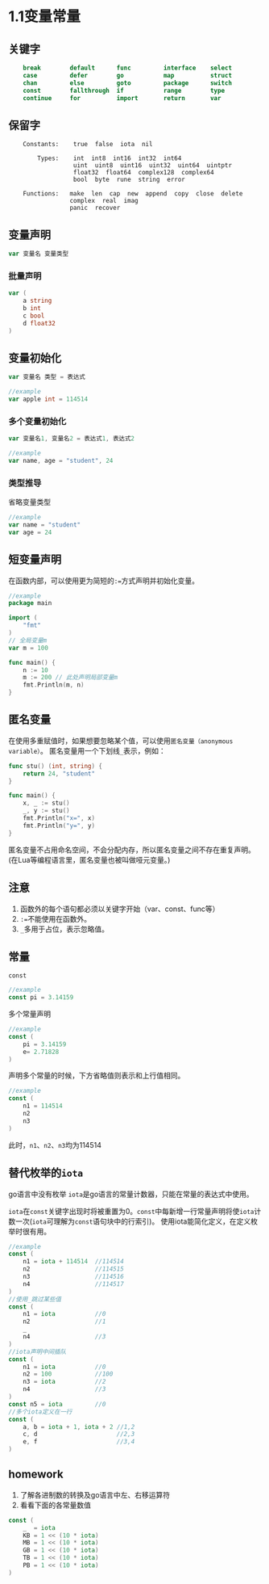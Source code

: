 # 1.1变量常量

## 关键字
```go
    break        default      func         interface    select
    case         defer        go           map          struct
    chan         else         goto         package      switch
    const        fallthrough  if           range        type
    continue     for          import       return       var
```
## 保留字
```
    Constants:    true  false  iota  nil

        Types:    int  int8  int16  int32  int64  
                  uint  uint8  uint16  uint32  uint64  uintptr
                  float32  float64  complex128  complex64
                  bool  byte  rune  string  error

    Functions:   make  len  cap  new  append  copy  close  delete
                 complex  real  imag
                 panic  recover
```



## 变量声明

```go
var 变量名 变量类型
```

### 批量声明
```go
var (
    a string
    b int
    c bool
    d float32
)
```

## 变量初始化

```go
var 变量名 类型 = 表达式

//example
var apple int = 114514
```

### 多个变量初始化

```go
var 变量名1, 变量名2 = 表达式1, 表达式2

//example
var name, age = "student", 24
```

### 类型推导
省略变量类型
```go
//example
var name = "student"
var age = 24
```

## 短变量声明
在函数内部，可以使用更为简短的`:=`方式声明并初始化变量。

```go
//example
package main

import (
	"fmt"
)
// 全局变量m
var m = 100

func main() {
	n := 10
	m := 200 // 此处声明局部变量m
	fmt.Println(m, n)
}
```

## 匿名变量
在使用多重赋值时，如果想要忽略某个值，可以使用`匿名变量（anonymous variable）`。 匿名变量用一个下划线`_`表示，例如：

```go
func stu() (int, string) {
    return 24, "student"
}

func main() {
    x, _ := stu()
    _, y := stu()
    fmt.Println("x=", x)
    fmt.Println("y=", y)
}
```

匿名变量不占用命名空间，不会分配内存，所以匿名变量之间不存在重复声明。 (在Lua等编程语言里，匿名变量也被叫做哑元变量。)

## 注意
1. 函数外的每个语句都必须以关键字开始（var、const、func等）
2. `:=`不能使用在函数外。
3. `_`多用于占位，表示忽略值。

## 常量
`const`

```go
//example
const pi = 3.14159
```

多个常量声明
```go
//example
const (
    pi = 3.14159
    e= 2.71828
)
```
声明多个常量的时候，下方省略值则表示和上行值相同。
```go
//example
const (
    n1 = 114514
    n2
    n3
)
```
此时，`n1`、`n2`、`n3`均为114514

## 替代枚举的`iota`
go语言中没有枚举
`iota`是go语言的常量计数器，只能在常量的表达式中使用。

`iota`在`const`关键字出现时将被重置为0。`const`中每新增一行常量声明将使`iota`计数一次(`iota`可理解为`const`语句块中的行索引)。 使用iota能简化定义，在定义枚举时很有用。

```go
//example
const (
    n1 = iota + 114514  //114514
    n2                  //114515
    n3                  //114516
    n4                  //114517
)
//使用_跳过某些值
const (
	n1 = iota           //0
	n2                  //1
	_
	n4                  //3
)
//iota声明中间插队
const (
	n1 = iota           //0
	n2 = 100            //100
	n3 = iota           //2
	n4                  //3
)
const n5 = iota         //0
//多个iota定义在一行
const (
	a, b = iota + 1, iota + 2 //1,2
	c, d                      //2,3
	e, f                      //3,4
)
```

## homework
1. 了解各进制数的转换及go语言中左、右移运算符
2. 看看下面的各常量数值
```go
const (
	_  = iota
	KB = 1 << (10 * iota)
	MB = 1 << (10 * iota)
	GB = 1 << (10 * iota)
	TB = 1 << (10 * iota)
	PB = 1 << (10 * iota)
)
```
